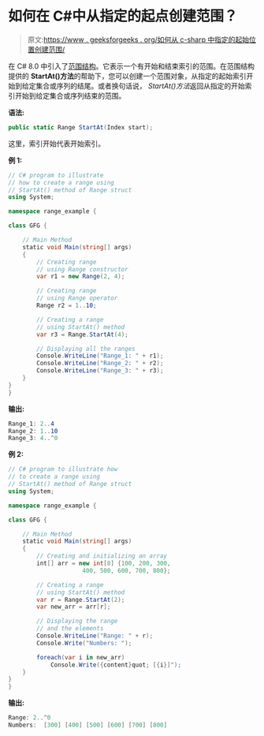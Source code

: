 # 如何在 C#中从指定的起点创建范围？

> 原文:[https://www . geeksforgeeks . org/如何从 c-sharp 中指定的起始位置创建范围/](https://www.geeksforgeeks.org/how-to-create-a-range-from-a-specified-start-in-c-sharp/)

在 C# 8.0 中引入了[范围结构](https://www.geeksforgeeks.org/range-structure-in-c-sharp-8-0/)。它表示一个有开始和结束索引的范围。在范围结构提供的 **StartAt()方法**的帮助下，您可以创建一个范围对象，从指定的起始索引开始到给定集合或序列的结尾。或者换句话说， *StartAt()方法*返回从指定的开始索引开始到给定集合或序列结束的范围。

**语法:**

```cs
public static Range StartAt(Index start);
```

这里，索引开始代表开始索引。

**例 1:**

```cs
// C# program to illustrate 
// how to create a range using
// StartAt() method of Range struct
using System;

namespace range_example {

class GFG {

    // Main Method
    static void Main(string[] args)
    {
        // Creating range
        // using Range constructor
        var r1 = new Range(2, 4);

        // Creating range
        // using Range operator
        Range r2 = 1..10;

        // Creating a range
        // using StartAt() method
        var r3 = Range.StartAt(4);

        // Displaying all the ranges
        Console.WriteLine("Range_1: " + r1);
        Console.WriteLine("Range_2: " + r2);
        Console.WriteLine("Range_3: " + r3);
    }
}
}
```

**输出:**

```cs
Range_1: 2..4
Range_2: 1..10
Range_3: 4..^0

```

**例 2:**

```cs
// C# program to illustrate how 
// to create a range using
// StartAt() method of Range struct
using System;

namespace range_example {

class GFG {

    // Main Method
    static void Main(string[] args)
    {
        // Creating and initializing an array
        int[] arr = new int[8] {100, 200, 300,
                     400, 500, 600, 700, 800};

        // Creating a range
        // using StartAt() method
        var r = Range.StartAt(2);
        var new_arr = arr[r];

        // Displaying the range
        // and the elements
        Console.WriteLine("Range: " + r);
        Console.Write("Numbers: ");

        foreach(var i in new_arr)
            Console.Write({content}quot; [{i}]");
    }
}
}
```

**输出:**

```cs
Range: 2..^0
Numbers:  [300] [400] [500] [600] [700] [800]

```